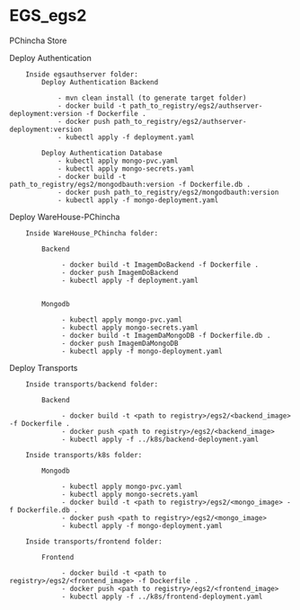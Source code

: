 # EGS_egs2
PChincha Store

Deploy Authentication

		Inside egsauthserver folder:
			Deploy Authentication Backend

				- mvn clean install (to generate target folder)
				- docker build -t path_to_registry/egs2/authserver-deployment:version -f Dockerfile .
				- docker push path_to_registry/egs2/authserver-deployment:version
				- kubectl apply -f deployment.yaml

			Deploy Authentication Database
				- kubectl apply mongo-pvc.yaml
				- kubectl apply mongo-secrets.yaml
				- docker build -t path_to_registry/egs2/mongodbauth:version -f Dockerfile.db .
				- docker push path_to_registry/egs2/mongodbauth:version
				- kubectl apply -f mongo-deployment.yaml

  
Deploy WareHouse-PChincha

		Inside WareHouse_PChincha folder:

			Backend

				 - docker build -t ImagemDoBackend -f Dockerfile .
				 - docker push ImagemDoBackend
				 - kubectl apply -f deployment.yaml


			Mongodb

				 - kubectl apply mongo-pvc.yaml
				 - kubectl apply mongo-secrets.yaml
				 - docker build -t ImagemDaMongoDB -f Dockerfile.db .
				 - docker push ImagemDaMongoDB
				 - kubectl apply -f mongo-deployment.yaml

  
Deploy Transports

		Inside transports/backend folder:

			Backend

				 - docker build -t <path to registry>/egs2/<backend_image> -f Dockerfile .
				 - docker push <path to registry>/egs2/<backend_image>
				 - kubectl apply -f ../k8s/backend-deployment.yaml

		Inside transports/k8s folder:
		
			Mongodb

				 - kubectl apply mongo-pvc.yaml
				 - kubectl apply mongo-secrets.yaml
				 - docker build -t <path to registry>/egs2/<mongo_image> -f Dockerfile.db .
				 - docker push <path to registry>/egs2/<mongo_image>
				 - kubectl apply -f mongo-deployment.yaml

		Inside transports/frontend folder:
		
			Frontend

				 - docker build -t <path to registry>/egs2/<frontend_image> -f Dockerfile .
				 - docker push <path to registry>/egs2/<frontend_image>
				 - kubectl apply -f ../k8s/frontend-deployment.yaml


